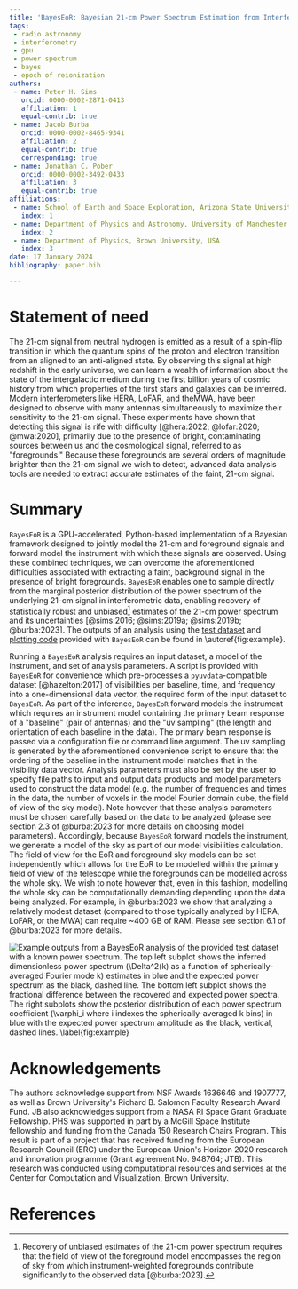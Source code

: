```yaml
---
title: 'BayesEoR: Bayesian 21-cm Power Spectrum Estimation from Interferometric Visibilities'
tags:
 - radio astronomy
 - interferometry
 - gpu
 - power spectrum
 - bayes
 - epoch of reionization
authors:
 - name: Peter H. Sims
   orcid: 0000-0002-2871-0413
   affiliation: 1
   equal-contrib: true
 - name: Jacob Burba
   orcid: 0000-0002-8465-9341
   affiliation: 2
   equal-contrib: true
   corresponding: true
 - name: Jonathan C. Pober
   orcid: 0000-0002-3492-0433
   affiliation: 3
   equal-contrib: true
affiliations:
 - name: School of Earth and Space Exploration, Arizona State University, USA
   index: 1
 - name: Department of Physics and Astronomy, University of Manchester, UK
   index: 2
 - name: Department of Physics, Brown University, USA
   index: 3
date: 17 January 2024
bibliography: paper.bib

---
```


# Statement of need

The 21-cm signal from neutral hydrogen is emitted as a result of a spin-flip transition in which the quantum spins of the proton and electron transition from an aligned to an anti-aligned state. By observing this signal at high redshift in the early universe, we can learn a wealth of information about the state of the intergalactic medium during the first billion years of cosmic history from which properties of the first stars and galaxies can be inferred. Modern interferometers like [HERA](http://reionization.org/), [LoFAR](https://www.mpifr-bonn.mpg.de/en/lofar), and the[MWA](http://www.mwatelescope.org/), have been designed to observe with many antennas simultaneously to maximize their sensitivity to the 21-cm signal. These experiments have shown that detecting this signal is rife with difficulty [@hera:2022; @lofar:2020; @mwa:2020], primarily due to the presence of bright, contaminating sources between us and the cosmological signal, referred to as "foregrounds." Because these foregrounds are several orders of magnitude brighter than the 21-cm signal we wish to detect, advanced data analysis tools are needed to extract accurate estimates of the faint, 21-cm signal.

# Summary

`BayesEoR` is a GPU-accelerated, Python-based implementation of a Bayesian framework designed to jointly model the 21-cm and foreground signals and forward model the instrument with which these signals are observed. Using these combined techniques, we can overcome the aforementioned difficulties associated with extracting a faint, background signal in the presence of bright foregrounds. `BayesEoR` enables one to sample directly from the marginal posterior distribution of the power spectrum of the underlying 21-cm signal in interferometric data, enabling recovery of statistically robust and unbiased[^1] estimates of the 21-cm power spectrum and its uncertainties [@sims:2016; @sims:2019a; @sims:2019b; @burba:2023]. The outputs of an analysis using the [test dataset](https://bayeseor.readthedocs.io/en/latest/usage.html#test-dataset) and [plotting code](https://bayeseor.readthedocs.io/en/latest/usage.html#analyzing-bayeseor-outputs) provided with `BayesEoR` can be found in \autoref{fig:example}.

Running a `BayesEoR` analysis requires an input dataset, a model of the instrument, and set of analysis parameters.  A script is provided with `BayesEoR` for convenience which pre-processes a `pyuvdata`-compatible dataset [@hazelton:2017] of visibilities per baseline, time, and frequency into a one-dimensional data vector, the required form of the input dataset to `BayesEoR`.  As part of the inference, `BayesEoR` forward models the instrument which requires an instrument model containing the primary beam response of a "baseline" (pair of antennas) and the "uv sampling" (the length and orientation of each baseline in the data).  The primary beam response is passed via a configuration file or command line argument.  The uv sampling is generated by the aforementioned convenience script to ensure that the ordering of the baseline in the instrument model matches that in the visibility data vector.  Analysis parameters must also be set by the user to specify file paths to input and output data products and model parameters used to construct the data model (e.g. the number of frequencies and times in the data, the number of voxels in the model Fourier domain cube, the field of view of the sky model).  Note however that these analysis parameters must be chosen carefully based on the data to be analyzed (please see section 2.3 of @burba:2023 for more details on choosing model parameters).  Accordingly, because `BayesEoR` forward models the instrument, we generate a model of the sky as part of our model visibilities calculation.  The field of view for the EoR and foreground sky models can be set independently which allows for the EoR to be modelled within the primary field of view of the telescope while the foregrounds can be modelled across the whole sky.  We wish to note however that, even in this fashion, modelling the whole sky can be computationally demanding depending upon the data being analyzed.  For example, in @burba:2023 we show that analyzing a relatively modest dataset (compared to those typically analyzed by HERA, LoFAR, or the MWA) can require ~400 GB of RAM. Please see section 6.1 of @burba:2023 for more details.

[^1]: Recovery of unbiased estimates of the 21-cm power spectrum requires that the field of view of the foreground model encompasses the region of sky from which instrument-weighted foregrounds contribute significantly to the observed data [@burba:2023].

![Example outputs from a `BayesEoR` analysis of the provided test dataset with a known power spectrum. The top left subplot shows the inferred dimensionless power spectrum ($\Delta^2(k)$ as a function of spherically-averaged Fourier mode $k$) estimates in blue and the expected power spectrum as the black, dashed line. The bottom left subplot shows the fractional difference between the recovered and expected power spectra. The right subplots show the posterior distribution of each power spectrum coefficient ($\varphi_i$ where $i$ indexes the spherically-averaged $k$ bins) in blue with the expected power spectrum amplitude as the black, vertical, dashed lines. \label{fig:example}](../test_data/test_data_results.png)

# Acknowledgements

The authors acknowledge support from NSF Awards 1636646 and 1907777, as well as Brown University's Richard B. Salomon Faculty Research Award Fund. JB also acknowledges support from a NASA RI Space Grant Graduate Fellowship. PHS was supported in part by a McGill Space Institute fellowship and funding from the Canada 150 Research Chairs Program. This result is part of a project that has received funding from the European Research Council (ERC) under the European Union's Horizon 2020 research and innovation programme (Grant agreement No. 948764; JTB). This research was conducted using computational resources and services at the Center for Computation and Visualization, Brown University.

# References
